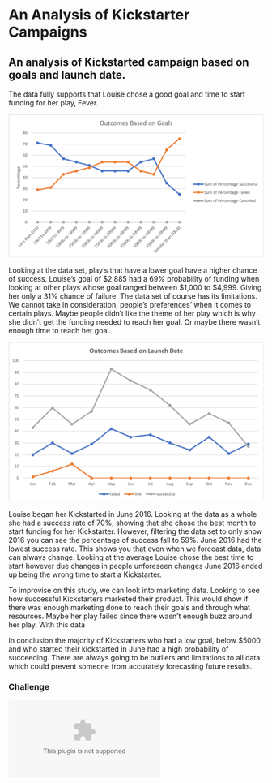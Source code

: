 # An Analysis of Kickstarter Campaigns
## An analysis of Kickstarted campaign based on goals and launch date.

The data fully supports that Louise chose a good goal and time to start funding for her play, Fever. 

![Outcomes based on goals](https://github.com/taylorfrias/An-Analysis-of-Kickstarter-Campaigns/blob/master/Outcomes%20based%20on%20goals.png)

Looking at the data set, play’s that have a lower goal have a higher chance of success. Louise’s goal of $2,885 had a 69% probability of funding when looking at other plays whose goal ranged between $1,000 to $4,999. Giving her only a 31% chance of failure.  The data set of course has its limitations. We cannot take in consideration, people’s preferences’ when it comes to certain plays. Maybe people didn’t like the theme of her play which is why she didn’t get the funding needed to reach her goal. Or maybe there wasn’t enough time to reach her goal. 

![Outcomes Based on Launch Date](https://github.com/taylorfrias/An-Analysis-of-Kickstarter-Campaigns/blob/master/Outcomes%20Based%20on%20Launch%20Date.png)

Louise began her Kickstarted in June 2016. Looking at the data as a whole she had a success rate of 70%, showing that she chose the best month to start funding for her Kickstarter. However, filtering the data set to only show 2016 you can see the percentage of success fall to 59%. June 2016 had the lowest success rate. This shows you that even when we forecast data, data can always change. Looking at the average Louise chose the best time to start however due changes in people unforeseen changes June 2016 ended up being the wrong time to start a Kickstarter.

To improvise on this study, we can look into marketing data. Looking to see how successful Kickstarters marketed their product. This would show if there was enough marketing done to reach their goals and through what resources. Maybe her play failed since there wasn’t enough buzz around her play. With this data

In conclusion the majority of Kickstarters who had a low goal, below $5000 and who started their kickstarted in June had a high probability of succeeding. There are always going to be outliers and limitations to all data which could prevent someone from accurately forecasting future results.

### Challenge

![Analysis of kickstarted data](https://github.com/taylorfrias/An-Analysis-of-Kickstarter-Campaigns/blob/master/Module%201%20Challenge.xlsx)
